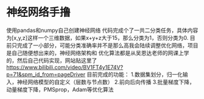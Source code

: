 # 神经网络手撸
使用pandas和numpy自己创建神经网络
代码完成个了一共二分类任务，具体内容为[x,y,z]这样一个三维数据，如果x+y+z大于15，那么分类为1，否则分类为0.
目前只完成了一小部分，可能分类准确率并不是那么高我会陆续调整优化网络，项目是自己随便想出来的，神经网络架构和
优化算法都是从吴恩达老师的网课上学的，然后自己代码实现，网站贴这里了
https://www.bilibili.com/video/BV1FT4y1E74V?p=71&spm_id_from=pageDriver
目前完成的功能：
1.数据集划分，归一化输入，神经网络模型的自定义（层数与节点数）
2.前向后向传播
3.批量梯度下降，动量梯度下降，PMSprop，Adam等优化算法
